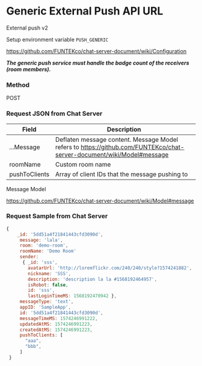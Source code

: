 # Generic External Push API URL
External push v2

Setup environment variable `PUSH_GENERIC`

https://github.com/FUNTEKco/chat-server-document/wiki/Configuration

***The generic push service must handle the badge count of the receivers (room members).***

### Method
POST

### Request JSON from Chat Server

| Field | Description |
| ----- | ----------- |
| ...Message | Deflaten message content. Message Model refers to https://github.com/FUNTEKco/chat-server-document/wiki/Model#message |
| roomName      | Custom room name |
| pushToClients | Array of client IDs that the message pushing to |

Message Model

https://github.com/FUNTEKco/chat-server-document/wiki/Model#message


### Request Sample from Chat Server

```javascript
{
    _id: '5dd51a4f21841443cfd3090d',
     message: 'lala',
     room: 'demo-room',
     roomName: 'Demo Room'
     sender:
      { _id: 'sss',
        avatarUrl: 'http://loremflickr.com/240/240/style?1574241882',
        nickname: 'SSS',
        description: 'description la la #1568192464957',
        isRobot: false,
        id: 'sss',
        lastLoginTimeMS: 1568192470942 },
     messageType: 'text',
     appID: 'SampleApp',
     id: '5dd51a4f21841443cfd3090d',
     messageTimeMS: 1574246991222,
     updatedAtMS: 1574246991223,
     createdAtMS: 1574246991223,
     pushToClients: [
       "aaa",
       "bbb",
     ]
 }
```